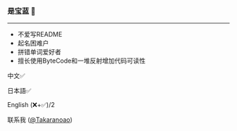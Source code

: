 ### 是宝蓝 🐺
---------------
- 不爱写README 
- 起名困难户
- 拼错单词爱好者
- 擅长使用ByteCode和一堆反射增加代码可读性

中文✅ 

日本語✅

English (❌+✅)/2

联系我 ([@Takaranoao](https://t.me/Takaranoao))
<!--
**Takaranoao/Takaranoao** is a ✨ _special_ ✨ repository because its `README.md` (this file) appears on your GitHub profile.

Here are some ideas to get you started:

- 🔭 I’m currently working on ...
- 🌱 I’m currently learning ...
- 👯 I’m looking to collaborate on ...
- 🤔 I’m looking for help with ...
- 💬 Ask me about ...
- 📫 How to reach me: ...
- 😄 Pronouns: ...
- ⚡ Fun fact: ...
-->
